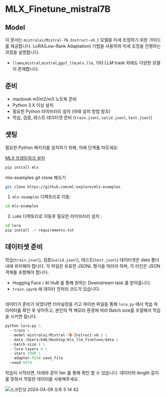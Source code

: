 # MLX_Finetune_mistral7B


## Model

이 문서는 `mistralai/Mistral-7B-Instruct-v0.2` 모델을 미세 조정하기 위한 가이드를 제공합니다. LoRA(Low-Rank Adaptation) 기법을 사용하여 미세 조정을 진행하는 과정을 설명합니다.
- `llama`,`mistral`,`mixtral`,`gguf_llm`,`mlx_llm`, 기타 LLM trask 외에도 다양한 모델이 존재합니다.

## 준비

- macbook m1/m2/m3 노트북 준비
- Python 3.X 이상 설치
- 필요한 Python 라이브러리 설치 (아래 설치 방법 참조)
- 학습, 검증, 테스트 데이터셋 준비 (`train.jsonl`, `valid.jsonl`, `test.jsonl`)

## 셋팅

필요한 Python 패키지를 설치하기 위해, 아래 단계를 따르세요:


[MLX 프레임워크 설치](https://github.com/ml-explore)
```bash
pip install mlx
```
mlx-examples git clone 해오기
```bash
git clone https://github.com/ml-explore/mlx-examples
```
1. `mlx-examples` 디렉토리로 이동:

```bash
cd mlx-examples
```
2. `LoRA` 디렉토리로 이동후 필요한 라이브러리 설치 :
```bash
cd lora
pip install -r requirements.txt
```

## 데이터셋 준비

학습(`train.jsonl`), 검증(`valid.jsonl`), 테스트(`test.jsonl`) 데이터셋은 data 폴더 내에 위치해야 합니다. 각 파일은 유효한 JSONL 형식을 따라야 하며, 각 라인은 JSON 객체를 포함해야 합니다.
- Hugging Face / AI HuB 를 통해 원하는 Downstream task 를 받아옵니다.
- `train.ipynb` 에 데이터 전처리 코드가 있습니다.
  
##

데이터가 준비가 되었다면 터미널창을 키고 파이썬 파일을 통해 `lora.py` 에서 학습 파라미터를 확인 후 넣어주고, 본인의 맥 메모리 환경에 따라 Batch size를 조절해서 학습을 시키면 됩니다.

```python
python lora.py \
  --train \
  --model mistralai/Mistral-7B-Instruct-v0.2 \
  --data /Users/kdb/Desktop/mlx_llm_finetune/data \
  --batch-size 1 \
  --lora-layers 4 \
  --iters 1000 \
  --adapter-file save_file 
  —seed 6974
```
학습이 시작되면, 아래와 같이 Iter 를 통해 확인 할 수 있습니다. 데이터의 length 길이를 맞춰서 적절한 데이터를 사용해주세요.

![스크린샷 2024-04-09 오후 5 14 42](https://github.com/jh941213/MLX_Finetune_mistral7B/assets/112835087/e36910f7-f9f4-4cae-81dc-d4e58cd6c1ef)
